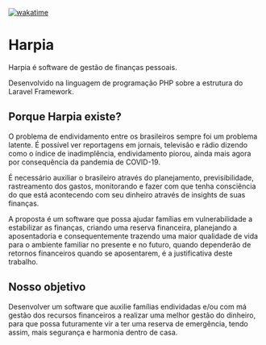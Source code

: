 <!--

## Hi there 👋

**Here are some ideas to get you started:**

🙋‍♀️ A short introduction - what is your organization all about?
🌈 Contribution guidelines - how can the community get involved?
👩‍💻 Useful resources - where can the community find your docs? Is there anything else the community should know?
🍿 Fun facts - what does your team eat for breakfast?
🧙 Remember, you can do mighty things with the power of [Markdown](https://docs.github.com/github/writing-on-github/getting-started-with-writing-and-formatting-on-github/basic-writing-and-formatting-syntax)
-->

[![wakatime](https://wakatime.com/badge/user/12459a56-3f92-4881-b7a4-d675c1c81cf0/project/44bdb395-abdc-4b6d-8201-c1ddedb72caf.svg)](https://wakatime.com/badge/user/12459a56-3f92-4881-b7a4-d675c1c81cf0/project/44bdb395-abdc-4b6d-8201-c1ddedb72caf)

# Harpia

Harpia é software de gestão de finanças pessoais.

Desenvolvido na linguagem de programação PHP sobre a estrutura do Laravel Framework.

## Porque Harpia existe?

O problema de endividamento entre os brasileiros sempre foi um problema latente. É possível ver reportagens em jornais,
televisão e rádio dizendo como o índice de inadimplência, endividamento piorou, ainda mais agora por consequência da
pandemia de COVID-19.

É necessário auxiliar o brasileiro através do planejamento, previsibilidade, rastreamento dos gastos, monitorando e
fazer com que tenha consciência do que está acontecendo com seu dinheiro através de insights de suas finanças.

A proposta é um software que possa ajudar famílias em vulnerabilidade a estabilizar as finanças, criando uma reserva
financeira, planejando a aposentadoria e consequentemente trazendo uma maior qualidade de vida para o ambiente familiar
no presente e no futuro, quando dependerão de retornos financeiros quando se aposentarem, é a justificativa deste
trabalho.

## Nosso objetivo

Desenvolver um software que auxilie famílias endividadas e/ou com má gestão dos recursos financeiros a realizar uma
melhor gestão do dinheiro, para que possa futuramente vir a ter uma reserva de emergência, tendo assim, mais segurança e
harmonia dentro de casa.
